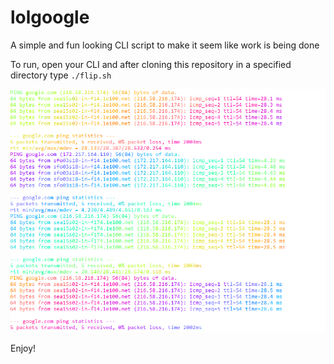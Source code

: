 # lolgoogle
A simple and fun looking CLI script to make it seem like work is being done

To run, open your CLI and after cloning this repository in a specified directory type `./flip.sh`

![output from CLI](lolgoogle.PNG "Output")

Enjoy!

